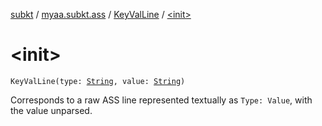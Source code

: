 [subkt](../../index.md) / [myaa.subkt.ass](../index.md) / [KeyValLine](index.md) / [&lt;init&gt;](./-init-.md)

# &lt;init&gt;

`KeyValLine(type: `[`String`](https://kotlinlang.org/api/latest/jvm/stdlib/kotlin/-string/index.html)`, value: `[`String`](https://kotlinlang.org/api/latest/jvm/stdlib/kotlin/-string/index.html)`)`

Corresponds to a raw ASS line represented textually as `Type: Value`,
with the value unparsed.

